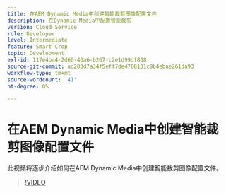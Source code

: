 ```yaml
---
title: 在AEM Dynamic Media中创建智能裁剪图像配置文件
description: 在Dynamic Media中配置智能裁剪
version: Cloud Service
role: Developer
level: Intermediate
feature: Smart Crop
topic: Development
exl-id: 117e4ba4-2d60-40a6-b267-c2e1d99df808
source-git-commit: ad203d7a34f5eff7de4768131c9b4ebae261da93
workflow-type: tm+mt
source-wordcount: '41'
ht-degree: 0%

---
```


# 在AEM Dynamic Media中创建智能裁剪图像配置文件

此视频将逐步介绍如何在AEM Dynamic Media中创建智能裁剪图像配置文件。

>[!VIDEO](https://video.tv.adobe.com/v/335460?quality=9&learn=on)
